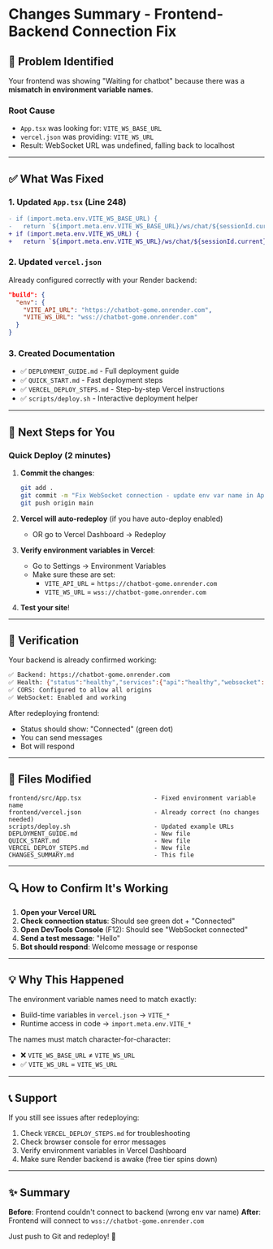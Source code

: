 # Changes Summary - Frontend-Backend Connection Fix

## 🐛 Problem Identified

Your frontend was showing "Waiting for chatbot" because there was a **mismatch in environment variable names**.

### Root Cause

- `App.tsx` was looking for: `VITE_WS_BASE_URL`
- `vercel.json` was providing: `VITE_WS_URL`
- Result: WebSocket URL was undefined, falling back to localhost

---

## ✅ What Was Fixed

### 1. Updated `App.tsx` (Line 248)

```diff
- if (import.meta.env.VITE_WS_BASE_URL) {
-   return `${import.meta.env.VITE_WS_BASE_URL}/ws/chat/${sessionId.current}`;
+ if (import.meta.env.VITE_WS_URL) {
+   return `${import.meta.env.VITE_WS_URL}/ws/chat/${sessionId.current}`;
```

### 2. Updated `vercel.json`

Already configured correctly with your Render backend:

```json
"build": {
  "env": {
    "VITE_API_URL": "https://chatbot-gome.onrender.com",
    "VITE_WS_URL": "wss://chatbot-gome.onrender.com"
  }
}
```

### 3. Created Documentation

- ✅ `DEPLOYMENT_GUIDE.md` - Full deployment guide
- ✅ `QUICK_START.md` - Fast deployment steps
- ✅ `VERCEL_DEPLOY_STEPS.md` - Step-by-step Vercel instructions
- ✅ `scripts/deploy.sh` - Interactive deployment helper

---

## 🚀 Next Steps for You

### Quick Deploy (2 minutes)

1. **Commit the changes**:

   ```bash
   git add .
   git commit -m "Fix WebSocket connection - update env var name in App.tsx"
   git push origin main
   ```

2. **Vercel will auto-redeploy** (if you have auto-deploy enabled)

   - OR go to Vercel Dashboard → Redeploy

3. **Verify environment variables in Vercel**:

   - Go to Settings → Environment Variables
   - Make sure these are set:
     - `VITE_API_URL` = `https://chatbot-gome.onrender.com`
     - `VITE_WS_URL` = `wss://chatbot-gome.onrender.com`

4. **Test your site**!

---

## 🧪 Verification

Your backend is already confirmed working:

```bash
✅ Backend: https://chatbot-gome.onrender.com
✅ Health: {"status":"healthy","services":{"api":"healthy","websocket":"healthy","rasa":"healthy"}}
✅ CORS: Configured to allow all origins
✅ WebSocket: Enabled and working
```

After redeploying frontend:

- Status should show: "Connected" (green dot)
- You can send messages
- Bot will respond

---

## 📁 Files Modified

```
frontend/src/App.tsx                    - Fixed environment variable name
frontend/vercel.json                    - Already correct (no changes needed)
scripts/deploy.sh                       - Updated example URLs
DEPLOYMENT_GUIDE.md                     - New file
QUICK_START.md                          - New file
VERCEL_DEPLOY_STEPS.md                  - New file
CHANGES_SUMMARY.md                      - This file
```

---

## 🔍 How to Confirm It's Working

1. **Open your Vercel URL**
2. **Check connection status**: Should see green dot + "Connected"
3. **Open DevTools Console** (F12): Should see "WebSocket connected"
4. **Send a test message**: "Hello"
5. **Bot should respond**: Welcome message or response

---

## 💡 Why This Happened

The environment variable names need to match exactly:

- Build-time variables in `vercel.json` → `VITE_*`
- Runtime access in code → `import.meta.env.VITE_*`

The names must match character-for-character:

- ❌ `VITE_WS_BASE_URL` ≠ `VITE_WS_URL`
- ✅ `VITE_WS_URL` = `VITE_WS_URL`

---

## 📞 Support

If you still see issues after redeploying:

1. Check `VERCEL_DEPLOY_STEPS.md` for troubleshooting
2. Check browser console for error messages
3. Verify environment variables in Vercel Dashboard
4. Make sure Render backend is awake (free tier spins down)

---

## ✨ Summary

**Before**: Frontend couldn't connect to backend (wrong env var name)
**After**: Frontend will connect to `wss://chatbot-gome.onrender.com`

Just push to Git and redeploy! 🎉
